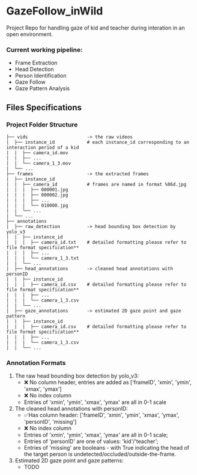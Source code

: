 # GazeFollow_inWild
Project Repo for handling gaze of kid and teacher during interation in an open environment.

### Current working pipeline:
- Frame Extraction
- Head Detection
- Person Identification
- Gaze Follow
- Gaze Pattern Analysis

## Files Specifications
### Project Folder Structure

    ├── vids                      -> the raw videos 
    |  ├── instance_id            # each instance_id corresponding to an interaction period of a kid
    |  |  ├── camera_id.mov      
    |  |  ├── ...                 
    |  |  └── camera_1_3.mov      
    |  └── ...                    
    ├── frames                    -> the extracted frames
    |  ├── instance_id            
    |  |  ├── camera_id           # frames are named in format %06d.jpg
    |  |  |  ├── 000001.jpg       
    |  |  |  ├── 000002.jpg       
    |  |  |  ├── ...              
    |  |  |  └── 010000.jpg       
    |  |  └── ...                 
    |  └── ...                    
    ├── annotations               
    |  ├── raw_detection          -> head bounding box detection by yolo_v3
    |  |  ├── instance_id         
    |  |  |  ├── camera_id.txt    # detailed formatting please refer to file format specification**
    |  |  |  ├── ...              
    |  |  |  └── camera_1_3.txt   
    |  |  └── ...                 
    |  ├── head_annotations       -> cleaned head annotations with personID
    |  |  ├── instance_id         
    |  |  |  ├── camera_id.csv    # detailed formatting please refer to file format specification**
    |  |  |  ├── ...              
    |  |  |  └── camera_1_3.csv   
    |  |  └── ...       
    |  ├── gaze_annotations       -> estimated 2D gaze point and gaze pattern 
    |  |  ├── instance_id         
    |  |  |  ├── camera_id.csv    # detailed formatting please refer to file format specification**
    |  |  |  ├── ...              
    |  |  |  └── camera_1_3.csv   
    |  |  └── ...       
    
### Annotation Formats
1. The raw head bounding box detection by yolo_v3: 
    - :x: No column header, entries are added as ['frameID', 'xmin', 'ymin', 'xmax', 'ymax']
    - :x: No index column
    - Entries of 'xmin', 'ymin', 'xmax', 'ymax' are all in 0-1 scale
2. The cleaned head annotations with personID: 
    - ✅Has column header: ['frameID', 'xmin', 'ymin', 'xmax', 'ymax', 'personID', 'missing']
    - :x: No index column
    - Entries of 'xmin', 'ymin', 'xmax', 'ymax' are all in 0-1 scale; 
    - Entries of 'personID' are one of values: 'kid'/'teacher'; 
    - Entries of 'missing' are booleans - with True indicating the head of the target person is undetected/occluded/outside-the-frame.
3. Estimated 2D gaze point and gaze patterns: 
    - TODO

